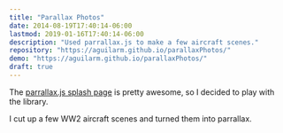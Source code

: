 ```yaml
---
title: "Parallax Photos"
date: 2014-08-19T17:40:14-06:00
lastmod: 2019-01-16T17:40:14-06:00
description: "Used parrallax.js to make a few aircraft scenes."
repository: "https://aguilarm.github.io/parallaxPhotos/"
demo: "https://aguilarm.github.io/parallaxPhotos/"
draft: true
---
```


The [parrallax.js splash page](http://matthew.wagerfield.com/parallax/) is pretty awesome, so I decided to play with the library.

I cut up a few WW2 aircraft scenes and turned them into parrallax.
